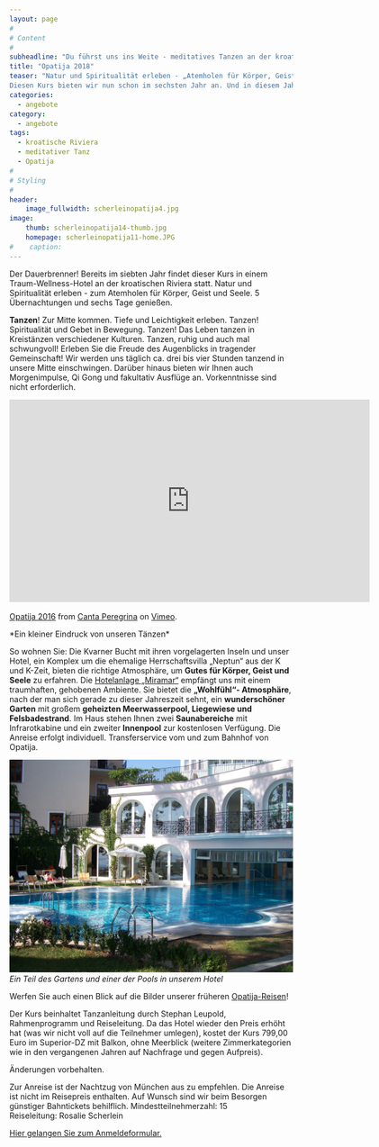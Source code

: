 ```yaml
---
layout: page
#
# Content
#
subheadline: "Du führst uns ins Weite - meditatives Tanzen an der kroatischen Riviera in Opatija vom 28.10. bis 02.11.2018 - 6 Tage genießen!"
title: "Opatija 2018"
teaser: "Natur und Spiritualität erleben - „Atemholen für Körper, Geist und Seele“
Diesen Kurs bieten wir nun schon im sechsten Jahr an. Und in diesem Jahr ist er um einen ganzen Tag verlängert. Er ist ein Dauerbrenner! Warum? Sehen Sie selbst!"
categories:
  - angebote
category:
  - angebote
tags:
  - kroatische Riviera
  - meditativer Tanz
  - Opatija
#
# Styling
#
header:
    image_fullwidth: scherleinopatija4.jpg
image:
    thumb: scherleinopatija14-thumb.jpg
    homepage: scherleinopatija11-home.JPG
#    caption:  
---
```

Der Dauerbrenner! Bereits im siebten Jahr findet dieser Kurs in einem Traum-Wellness-Hotel an der kroatischen Riviera statt. Natur und Spiritualität erleben - zum Atemholen für Körper, Geist und Seele. 5 Übernachtungen und sechs Tage genießen.

**Tanzen**! Zur Mitte kommen. Tiefe und Leichtigkeit erleben. Tanzen! Spiritualität und Gebet in Bewegung. Tanzen! Das Leben tanzen in Kreistänzen verschiedener
Kulturen. Tanzen, ruhig und auch mal schwungvoll! Erleben Sie die Freude des Augenblicks in tragender Gemeinschaft! Wir werden uns täglich ca. drei bis vier Stunden tanzend in unsere Mitte einschwingen. Darüber hinaus bieten wir Ihnen auch Morgenimpulse, Qi Gong und fakultativ Ausflüge an.
Vorkenntnisse sind nicht erforderlich.

<iframe src="https://player.vimeo.com/video/197186378" width="640" height="360" frameborder="0" webkitallowfullscreen mozallowfullscreen allowfullscreen></iframe>
<p><a href="https://vimeo.com/197186378">Opatija 2016</a> from <a href="https://vimeo.com/user60798339">Canta Peregrina</a> on <a href="https://vimeo.com">Vimeo</a>.</p>
*Ein kleiner Eindruck von unseren Tänzen*

So wohnen Sie:
Die Kvarner Bucht mit ihren vorgelagerten Inseln und unser Hotel, ein Komplex um die ehemalige Herrschaftsvilla „Neptun“ aus der K und K-Zeit, bieten die richtige Atmosphäre, um **Gutes für Körper, Geist und Seele** zu erfahren.
Die [Hotelanlage „Miramar“](http://www.hotel-miramar.info/de/entdecken/willkommen/) empfängt uns mit einem traumhaften, gehobenen Ambiente. Sie bietet die **„Wohlfühl“- Atmosphäre**, nach der man sich gerade zu dieser Jahreszeit sehnt, ein **wunderschöner Garten** mit großem **geheizten Meerwasserpool, Liegewiese und Felsbadestrand**. Im Haus stehen Ihnen zwei **Saunabereiche** mit Infrarotkabine und ein zweiter **Innenpool** zur kostenlosen Verfügung. Die Anreise erfolgt individuell. Transferservice vom und zum Bahnhof von Opatija.

![Ein Teil des Gartens und einer der Pools in unserem Hotel](/images/scherleinopatija15.JPG)
*Ein Teil des Gartens und einer der Pools in unserem Hotel*

Werfen Sie auch einen Blick auf die Bilder unserer früheren [Opatija-Reisen](/impressionen/opatija/)!

Der Kurs beinhaltet Tanzanleitung durch Stephan Leupold, Rahmenprogramm und Reiseleitung. Da das Hotel wieder den Preis erhöht hat (was wir nicht voll auf die Teilnehmer umlegen), kostet der Kurs 799,00 Euro im Superior-DZ mit Balkon, ohne Meerblick (weitere Zimmerkategorien wie in den vergangenen Jahren auf Nachfrage und gegen Aufpreis).

Änderungen vorbehalten.

Zur Anreise ist der Nachtzug von München aus zu empfehlen. Die Anreise ist nicht im Reisepreis enthalten. Auf Wunsch sind wir beim Besorgen günstiger Bahntickets behilflich. Mindestteilnehmerzahl: 15  
Reiseleitung: Rosalie Scherlein

[Hier gelangen Sie zum Anmeldeformular.](/anmeldung/)
